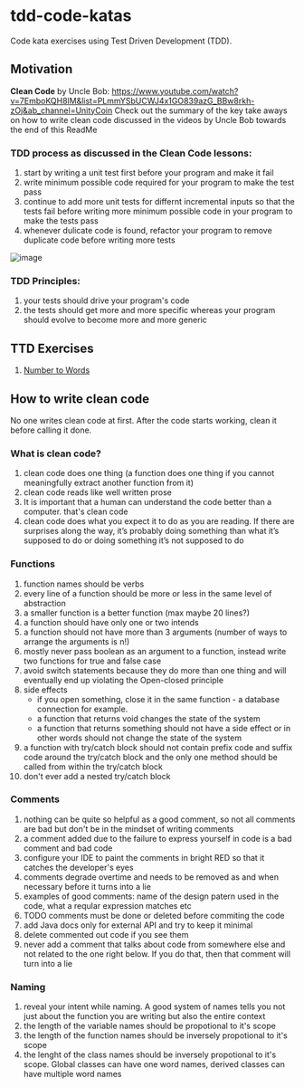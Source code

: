 # tdd-code-katas
Code kata exercises using Test Driven Development (TDD). 

## Motivation
**Clean Code** by Uncle Bob: https://www.youtube.com/watch?v=7EmboKQH8lM&list=PLmmYSbUCWJ4x1GO839azG_BBw8rkh-zOj&ab_channel=UnityCoin
Check out the summary of the key take aways on how to write clean code discussed in the videos by Uncle Bob towards the end of this ReadMe

### TDD process as discussed in the Clean Code lessons:
1. start by writing a unit test first before your program and make it fail
2. write minimum possible code required for your program to make the test pass
3. continue to add more unit tests for differnt incremental inputs so that the tests fail before writing more minimum possible code in your program to make the tests pass
4. whenever dulicate code is found, refactor your program to remove duplicate code before writing more tests

![image](https://user-images.githubusercontent.com/31875310/145986897-f2b7b847-3d70-4c19-9288-dde86b94a092.png)

### TDD Principles:
1. your tests should drive your program's code
2. the tests should get more and more specific whereas your program should evolve to become more and more generic

## TTD Exercises
1. [Number to Words](https://github.com/tdvenky/tdd-code-katas/blob/main/src/main/java/com/katas/tdd/NumberToWords.java)

## How to write clean code
No one writes clean code at first. After the code starts working, clean it before calling it done.

### What is clean code?
1. clean code does one thing (a function does one thing if you cannot meaningfully extract another function from it)
2. clean code reads like well written prose
3. It is important that a human can understand the code better than a computer. that's clean code
4. clean code does what you expect it to do as you are reading. If there are surprises along the way, it’s probably doing something than what it’s supposed to do or doing something it’s not supposed to do

### Functions
1. function names should be verbs
2. every line of a function should be more or less in the same level of abstraction
3. a smaller function is a better function (max maybe 20 lines?)
4. a function should have only one or two intends 
5. a function should not have more than 3 arguments (number of ways to arrange the arguments is n!)
6. mostly never pass boolean as an argument to a function, instead write two functions for true and false case
7. avoid switch statements because they do more than one thing and will eventually end up violating the Open-closed principle
8. side effects
   - if you open something, close it in the same function - a database connection for example.
   - a function that returns void changes the state of the system
   - a function that returns something should not have a side effect or in other words should not change the state of the system
9. a function with try/catch block should not contain prefix code and suffix code around the  try/catch block and the only one method should be called from within the try/catch block
10. don't ever add a nested try/catch block

### Comments
1. nothing can be quite so helpful as a good comment, so not all comments are bad but don't be in the mindset of writing comments
2. a comment added due to the failure to express yourself in code is a bad comment and bad code
3. configure your IDE to paint the comments in bright RED so that it catches the developer's eyes 
4. comments degrade overtime and needs to be removed as and when necessary before it turns into a lie
5. examples of good comments: name of the design patern used in the code, what a reqular expression matches etc
6. TODO comments must be done or deleted before commiting the code
7. add Java docs only for external API and try to keep it minimal
8. delete commented out code if you see them
9. never add a comment that talks about code from somewhere else and not related to the one right below. If you do that, then that comment will turn into a lie

### Naming
1. reveal your intent while naming. A good system of names tells you not just about the function you are writing but also the entire context
2. the length of the variable names should be propotional to it's scope
3. the length of the function names should be inversely propotional to it's scope
4. the lenght of the class names should be inversely propotional to it's scope. Global classes can have one word names, derived classes can have multiple word names 
